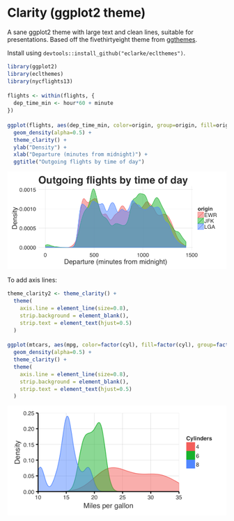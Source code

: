 # Clarity (ggplot2 theme)

A sane ggplot2 theme with large text and clean lines, suitable for presentations. Based off the fivethirtyeight theme from [ggthemes](https://github.com/jrnold/ggthemes).

Install using `devtools::install_github("eclarke/eclthemes")`.


```r
library(ggplot2)
library(eclthemes)
library(nycflights13)

flights <- within(flights, {
  dep_time_min <- hour*60 + minute
})

ggplot(flights, aes(dep_time_min, color=origin, group=origin, fill=origin)) +
  geom_density(alpha=0.5) +
  theme_clarity() +
  ylab("Density") +
  xlab("Departure (minutes from midnight)") +
  ggtitle("Outgoing flights by time of day")
```

![](README_files/figure-html/example-figure-1.png) 

To add axis lines:


```r
theme_clarity2 <- theme_clarity() +
  theme(
    axis.line = element_line(size=0.8),
    strip.background = element_blank(),
    strip.text = element_text(hjust=0.5)
  )

ggplot(mtcars, aes(mpg, color=factor(cyl), fill=factor(cyl), group=factor(cyl))) + 
  geom_density(alpha=0.5) + 
  theme_clarity() +
  theme(
    axis.line = element_line(size=0.8),
    strip.background = element_blank(),
    strip.text = element_text(hjust=0.5)
  )
```

![](README_files/figure-html/unnamed-chunk-1-1.png) 

